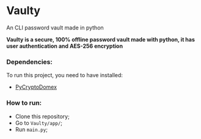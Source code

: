 # Vaulty
An CLI password vault made in python

**Vaulty is a secure, 100% offline password vault made with python, it has user authentication and AES-256 encryption**

### Dependencies:
 To run this project, you need to have installed:
 - [PyCryptoDomex](https://pypi.org/project/pycryptodomex/)

### How to run:
 - Clone this repository;  
 - Go to ```Vaulty/app/```;  
 - Run `main.py`;  
